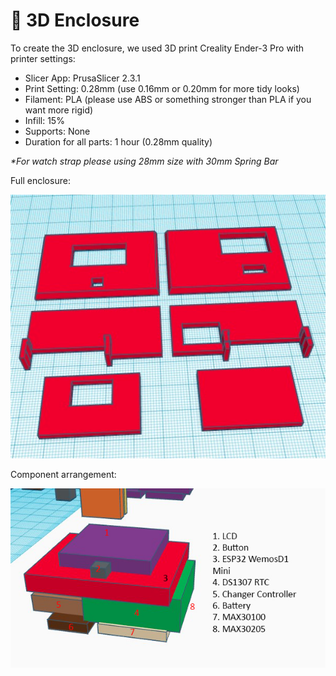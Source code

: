 # 🚨 3D Enclosure
To create the 3D enclosure, we used 3D print Creality Ender-3 Pro
with printer settings:

- Slicer App: PrusaSlicer 2.3.1
- Print Setting: 0.28mm (use 0.16mm or 0.20mm for more tidy looks)
- Filament: PLA (please use ABS or something stronger than PLA if you want more rigid)
- Infill: 15%
- Supports: None
- Duration for all parts: 1 hour (0.28mm quality)

<i>*For watch strap please using 28mm size with 30mm Spring Bar</i>

Full enclosure:
<p align="left">
  <img src="Full Enclosure Print.jpg" />
</p>

Component arrangement:
<p align="left">
  <img src="Arrangement Component.jpg" />
</p>

